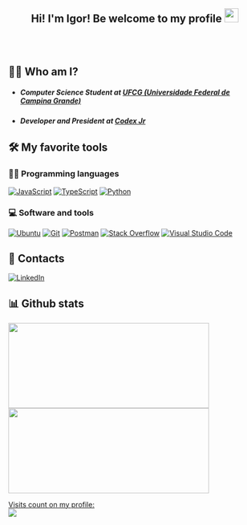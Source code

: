 <h2 align="center">
  Hi! I'm Igor! Be welcome to my profile
  <img src="https://media.giphy.com/media/hvRJCLFzcasrR4ia7z/giphy.gif" width="28">
</h2>
</br>
</br>

## 👨‍💼 Who am I?

- ##### Computer Science Student at [UFCG (Universidade Federal de Campina Grande)](https://portal.ufcg.edu.br/)
- ##### Developer and President at [Codex Jr](https://codexjr.com.br/)

## 🛠️ My favorite tools

### 👨‍💻 Programming languages

<p>
    <a href="https://github.com/igor-rib-souza?tab=repositories&q=&type=&language=javascript"><img alt="JavaScript" src="https://img.shields.io/badge/JavaScript-F7DF1E.svg?logo=javascript&logoColor=black"></a>
    <a href="https://github.com/igor-rib-souza?tab=repositories&q=&type=&language=typescript"><img alt="TypeScript" src="https://img.shields.io/badge/TypeScript-blue.svg?logo=typescript&logoColor=white"></a>
    <a href="https://github.com/igor-rib-souza?tab=repositories&q=&type=&language=python"><img alt="Python" src="https://img.shields.io/badge/Python-007396.svg?logo=python&logoColor=white"></a>
</p>

### 💻 Software and tools

<p>
    <a href="#"><img alt="Ubuntu" src="https://img.shields.io/badge/Ubuntu-fc9003.svg?logo=ubuntu&logoColor=white"></a>
    <a href="#"><img alt="Git" src="https://img.shields.io/badge/Git-F05033.svg?logo=git&logoColor=white"></a>
    <a href="#"><img alt="Postman" src="https://img.shields.io/badge/Postman-FF6C37?logo=postman&logoColor=white"></a>
    <a href="#"><img alt="Stack Overflow" src="https://img.shields.io/badge/-Stack%20Overflow-FE7A16?logo=stack-overflow&logoColor=white"></a>
    <a href="#"><img alt="Visual Studio Code" src="https://img.shields.io/badge/Visual%20Studio%20Code-0078d7.svg?logo=visual-studio-code&logoColor=white"></a>
</p>

## 👤 Contacts

<p>
    <a href="https://www.linkedin.com/in/rogi-rib/"><img alt="LinkedIn" src="https://img.shields.io/badge/LinkedIn-blue.svg?logo=linkedin&logoColor=white"></a>
</p>

## 📊 Github stats

<div>
  <a href="https://github.com/igor-rib-souza">
  <img height="170em" width="400em" src="https://github-readme-stats.vercel.app/api?username=igor-rib-souza&show_icons=true&theme=dracula&count_private=true&include_all_commits=false">
  <img height="170em" width="400em" src="https://github-readme-stats.vercel.app/api/top-langs/?username=igor-rib-souza&hide=sql&show_icons=true&theme=dracula&include_all_commits=true&count_private=true"/>
</div>
  
  <p align="left"> 
  Visits count on my profile: <br/>
  <img src="https://profile-counter.glitch.me/igor-rib-souza/count.svg">
</p>
